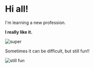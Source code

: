 # Hi all!

I'm learning a new profession.

**I really like it.**

![super](C:\Users\007\Desktop\Нетология\imadge)

Sometimes it can be difficult, but still fun!!

![still fun]([c:\Users\007\Desktop\Нетология\funny-klev-club-p-smeshnie-kartinki-uchis-uchitsya-30.jpg](../Нетология/imadge)
)